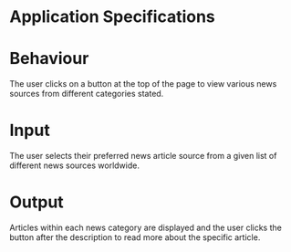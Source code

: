 # Application Specifications

# Behaviour
The user clicks on a button at the top of the page to view various news sources from different categories stated.

# Input
The user selects their preferred news article source from a given list of different news sources worldwide.

# Output
Articles within each news category are displayed and the user clicks the button after the description to read more about the specific article.